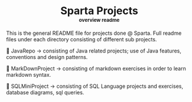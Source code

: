

<h1 align="center">Sparta Projects<br><sub style="font-size:small">overview readme</sub></br></h1>



This is the general README file for projects done @ Sparta. Full readme files under each directory consisting of different sub projects.



:open_file_folder: JavaRepo &#8594; consisting of Java related projects; use of Java features, conventions and design patterns.

:open_file_folder: MarkDownProject &#8594; consisting of markdown exercises in order to learn markdown syntax.

:open_file_folder: SQLMiniProject &#8594; consisting of SQL Language projects and exercises, database diagrams, sql queries.

